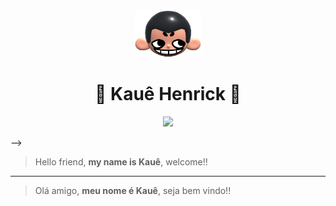 <div align="center">
  <img height="75px" src="khicon.png" alt="logo">
  <h1 align="center">👾 Kauê Henrick 🫣</h1>
  
</div>
<!--<br>
<p align="center">
 <img src="https://skillicons.dev/icons?i=html,css,javascript,nodejs,react,vuejs,tailwind"/>
</p>-->
<p align="center">
 <img src="https://skillicons.dev/icons?i=html,css,javascript,nodejs,git,mysql,ruby"/>
</p>-->

> Hello friend, **my name is Kauê**, welcome!!

---

> Olá amigo, **meu nome é Kauê**, seja bem vindo!!
